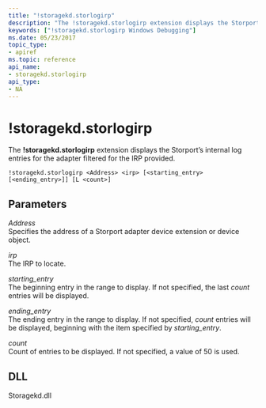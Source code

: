 ```yaml
---
title: "!storagekd.storlogirp"
description: "The !storagekd.storlogirp extension displays the Storport’s internal log entries for the adapter filtered for the IRP provided."
keywords: ["!storagekd.storlogirp Windows Debugging"]
ms.date: 05/23/2017
topic_type:
- apiref
ms.topic: reference
api_name:
- storagekd.storlogirp
api_type:
- NA
---
```


# !storagekd.storlogirp

The **!storagekd.storlogirp** extension displays the Storport’s internal log entries for the adapter filtered for the IRP provided.

```dbgcmd
!storagekd.storlogirp <Address> <irp> [<starting_entry> [<ending_entry>]] [L <count>]  
```

## Parameters

<span id="_______Address______"></span><span id="_______address______"></span><span id="_______ADDRESS______"></span> *Address*   
Specifies the address of a Storport adapter device extension or device object.

<span id="_______irp______"></span><span id="_______IRP______"></span> *irp*   
The IRP to locate.

<span id="_______starting_entry______"></span><span id="_______STARTING_ENTRY______"></span> *starting\_entry*   
The beginning entry in the range to display. If not specified, the last *count* entries will be displayed.

<span id="_______ending_entry______"></span><span id="_______ENDING_ENTRY______"></span> *ending\_entry*   
The ending entry in the range to display. If not specified, *count* entries will be displayed, beginning with the item specified by *starting\_entry*.

<span id="_______count______"></span><span id="_______COUNT______"></span> *count*   
Count of entries to be displayed. If not specified, a value of 50 is used.

## DLL

Storagekd.dll
